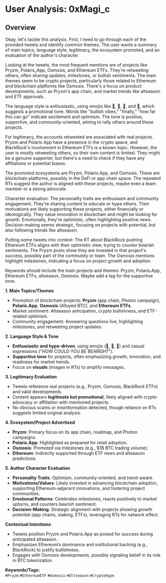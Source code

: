 # User Analysis: 0xMagi_c

## Overview

<think>
Okay, let's tackle this analysis. First, I need to go through each of the provided tweets and identify common themes. The user wants a summary of main topics, language style, legitimacy, the ecosystem promoted, and an evaluation of the author's character.

Looking at the tweets, the most frequent mentions are of projects like Pryzm, Polaris_App, Osmosis, and Ethereum ETFs. They're retweeting others, often sharing updates, milestones, or bullish sentiments. The main themes seem to be crypto projects, particularly those related to Ethereum and blockchain platforms like Osmosis. There's a focus on product developments, such as Pryzm's app chain, and market trends like altseason and ETF approvals.

The language style is enthusiastic, using emojis like 🤝, 🥳, 🧪, and 👀, which suggests a promotional tone. Words like "bullish vibes," "finally," "how far this can go" indicate excitement and optimism. The tone is positive, supportive, and community-oriented, aiming to rally others around these projects.

For legitimacy, the accounts retweeted are associated with real projects. Pryzm and Polaris App have a presence in the crypto space, and BlackRock's involvement in Ethereum ETFs is a known topic. However, the user is mostly retweeting others, so their own content is limited. They might be a genuine supporter, but there's a need to check if they have any affiliations or potential biases.

The promoted ecosystems are Pryzm, Polaris.App, and Osmosis. These are blockchain platforms, possibly in the DeFi or app chain space. The repeated RTs suggest the author is aligned with these projects, maybe even a team member or a strong advocate.

Character evaluation: The personality traits are enthusiasm and community engagement. They're sharing content to educate or hype others. Their motivations are likely supporting these projects, either financially or ideologically. They value innovation in blockchain and might be looking for growth. Emotionally, they're optimistic, often highlighting positive news. Decision-making seems strategic, focusing on projects with potential, but also following trends like altseason.

Putting some tweets into context: The RT about BlackRock pushing Ethereum ETFs aligns with their optimistic view, trying to counter bearish sentiments. The Pryzm posts show they are invested in that project's success, possibly part of the community or team. The Osmosis mentions highlight milestones, indicating a focus on project growth and adoption.

Keywords should include the main projects and themes: Pryzm, Polaris.App, Ethereum ETFs, altseason, Osmosis. Maybe add a tag for the supportive tone.
</think>

**1. Main Topics/Themes**  
- Promotion of blockchain projects: **Pryzm** (app chain, Photon campaign), **Polaris.App**, **Osmosis** (Alloyed BTC), and **Ethereum ETFs**.  
- Market sentiment: Altseason anticipation, crypto bullishness, and ETF-related optimism.  
- Community engagement: Answering questions live, highlighting milestones, and retweeting project updates.  

**2. Language Style & Tone**  
- **Enthusiastic and hype-driven**, using emojis (🤘, 🤝, 🥳) and casual expressions ("HOW COULD YOU BE BEARISH?").  
- **Supportive tone** for projects, often emphasizing growth, innovation, and readiness for market trends.  
- Focus on **visuals** (images in RTs) to amplify messages.  

**3. Legitimacy Evaluation**  
- Tweets reference real projects (e.g., Pryzm, Osmosis, BlackRock ETFs) and valid developments.  
- Content appears **legitimate but promotional**, likely aligned with crypto advocacy or affiliation with mentioned projects.  
- No obvious scams or misinformation detected, though reliance on RTs suggests limited original analysis.  

**4. Ecosystem/Project Advertised**  
- **Pryzm**: Primary focus on its app chain, roadmap, and Photon campaigns.  
- **Polaris.App**: Highlighted as prepared for retail adoption.  
- **Osmosis**: Promoted via milestones (e.g., $1B BTC trading volume).  
- **Ethereum**: Indirectly supported through ETF news and altseason predictions.  

**5. Author Character Evaluation**  
- **Personality Traits**: Optimism, community-oriented, and trend-aware.  
- **Motivations/Values**: Likely invested in advancing blockchain adoption, supporting Ethereum-adjacent innovations, and fostering project communities.  
- **Emotional Patterns**: Celebrates milestones, reacts positively to market upturns, and counters bearish sentiment.  
- **Decision-Making**: Strategic alignment with projects showing growth potential (app chains, staking, ETFs), leveraging RTs for network effect.  

**Contextual Intentions**:  
- Tweets position Pryzm and Polaris.App as poised for success during anticipated altseason.  
- Emphasizes Ethereum’s dominance and institutional backing (e.g., BlackRock) to justify bullishness.  
- Engages with Osmosis developments, possibly signaling belief in its role in BTC tokenization.  

**Keywords/Tags:**  
`#Pryzm` `#EthereumETF` `#Osmosis` `#Altseason` `#CryptoHype`